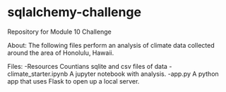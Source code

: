 # sqlalchemy-challenge
Repository for Module 10 Challenge

About:
The following files perform an analysis of climate data collected around the area of Honolulu, Hawaii.

Files:
-Resources
	Countians sqlite and csv files of data
-climate_starter.ipynb
	A jupyter notebook with analysis.
-app.py
	A python app that uses Flask to open up a local server.